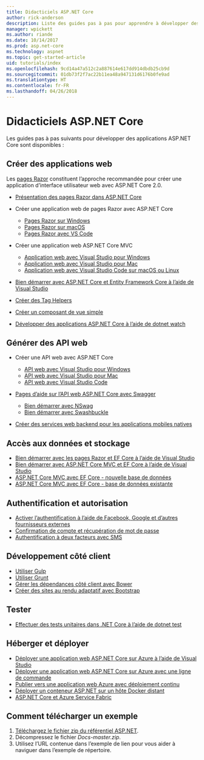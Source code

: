 ```yaml
---
title: Didacticiels ASP.NET Core
author: rick-anderson
description: Liste des guides pas à pas pour apprendre à développer des applications ASP.NET Core.
manager: wpickett
ms.author: riande
ms.date: 10/14/2017
ms.prod: asp.net-core
ms.technology: aspnet
ms.topic: get-started-article
uid: tutorials/index
ms.openlocfilehash: 9cd14a47a512c2a887614e617dd914dbdb25cb9d
ms.sourcegitcommit: 01db73f2f7ac22b11ea48a947131d6176b0fe9ad
ms.translationtype: HT
ms.contentlocale: fr-FR
ms.lasthandoff: 04/26/2018
---
```

# <a name="aspnet-core-tutorials"></a>Didacticiels ASP.NET Core

Les guides pas à pas suivants pour développer des applications ASP.NET Core sont disponibles :

## <a name="build-web-apps"></a>Créer des applications web

Les [pages Razor](xref:mvc/razor-pages/index) constituent l’approche recommandée pour créer une application d’interface utilisateur web avec ASP.NET Core 2.0.

* [Présentation des pages Razor dans ASP.NET Core](xref:mvc/razor-pages/index)
* Créer une application web de pages Razor avec ASP.NET Core

   * [Pages Razor sur Windows](xref:tutorials/razor-pages/index)
   * [Pages Razor sur macOS](xref:tutorials/razor-pages-mac/index)
   * [Pages Razor avec VS Code](xref:tutorials/razor-pages-vsc/index)  

* Créer une application web ASP.NET Core MVC

   * [Application web avec Visual Studio pour Windows](xref:tutorials/first-mvc-app/index)
   * [Application web avec Visual Studio pour Mac](xref:tutorials/first-mvc-app-mac/index)
   * [Application web avec Visual Studio Code sur macOS ou Linux](xref:tutorials/first-mvc-app-xplat/index)

* [Bien démarrer avec ASP.NET Core et Entity Framework Core à l’aide de Visual Studio](xref:data/ef-mvc/index)
* [Créer des Tag Helpers](xref:mvc/views/tag-helpers/authoring)
* [Créer un composant de vue simple](xref:mvc/views/view-components#walkthrough-creating-a-simple-view-component)
* [Développer des applications ASP.NET Core à l’aide de dotnet watch](xref:tutorials/dotnet-watch)

## <a name="build-web-apis"></a>Générer des API web
* Créer une API web avec ASP.NET Core

  * [API web avec Visual Studio pour Windows](xref:tutorials/first-web-api)
  * [API web avec Visual Studio pour Mac](xref:tutorials/first-web-api-mac)
  * [API web avec Visual Studio Code](xref:tutorials/web-api-vsc)

* [Pages d’aide sur l’API web ASP.NET Core avec Swagger](xref:tutorials/web-api-help-pages-using-swagger)
  * [Bien démarrer avec NSwag](xref:tutorials/get-started-with-nswag)
  * [Bien démarrer avec Swashbuckle](xref:tutorials/get-started-with-swashbuckle)

* [Créer des services web backend pour les applications mobiles natives](xref:mobile/native-mobile-backend)

## <a name="data-access-and-storage"></a>Accès aux données et stockage
* [Bien démarrer avec les pages Razor et EF Core à l’aide de Visual Studio](xref:data/ef-rp/intro)
* [Bien démarrer avec ASP.NET Core MVC et EF Core à l’aide de Visual Studio](xref:data/ef-mvc/index)
* [ASP.NET Core MVC avec EF Core - nouvelle base de données](/ef/core/get-started/aspnetcore/new-db)
* [ASP.NET Core MVC avec EF Core - base de données existante](/ef/core/get-started/aspnetcore/existing-db)

## <a name="authentication-and-authorization"></a>Authentification et autorisation
* [Activer l’authentification à l’aide de Facebook, Google et d’autres fournisseurs externes](xref:security/authentication/social/index)
* [Confirmation de compte et récupération de mot de passe](xref:security/authentication/accconfirm)
* [Authentification à deux facteurs avec SMS](xref:security/authentication/2fa)

## <a name="client-side-development"></a>Développement côté client
* [Utiliser Gulp](xref:client-side/using-gulp)
* [Utiliser Grunt](xref:client-side/using-grunt)
* [Gérer les dépendances côté client avec Bower](xref:client-side/bower)
* [Créer des sites au rendu adaptatif avec Bootstrap](xref:client-side/bootstrap)

## <a name="test"></a>Tester
* [Effectuer des tests unitaires dans .NET Core à l’aide de dotnet test](/dotnet/articles/core/testing/unit-testing-with-dotnet-test)

## <a name="host-and-deploy"></a>Héberger et déployer
* [Déployer une application web ASP.NET Core sur Azure à l’aide de Visual Studio](xref:tutorials/publish-to-azure-webapp-using-vs)
* [Déployer une application web ASP.NET Core sur Azure avec une ligne de commande](xref:tutorials/publish-to-azure-webapp-using-cli)
* [Publier vers une application web Azure avec déploiement continu](xref:host-and-deploy/azure-apps/azure-continuous-deployment)
* [Déployer un conteneur ASP.NET sur un hôte Docker distant](/azure/vs-azure-tools-docker-hosting-web-apps-in-docker)
* [ASP.NET Core et Azure Service Fabric](/azure/service-fabric/service-fabric-add-a-web-frontend)

<a name="download"></a> 
## <a name="how-to-download-a-sample"></a>Comment télécharger un exemple
1. [Téléchargez le fichier zip du référentiel ASP.NET](https://codeload.github.com/aspnet/Docs/zip/master).
1. Décompressez le fichier *Docs-master.zip*.
1. Utilisez l’URL contenue dans l’exemple de lien pour vous aider à naviguer dans l’exemple de répertoire. 
